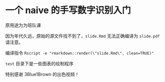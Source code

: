# 一个 naive 的手写数字识别入门

原用途为为班队课

因为年代久远，原始的源文件找不到了，`slide.Rmd` 无法正确编译为 `slide.pdf` 请注意。

编译指令 `Rscript -e "rmarkdown::render(\"slide.Rmd\", clean=TRUE)"`

`test` 目录下是一些图表的绘制程序

特别感谢 3Blue1Brown 的出色视频！